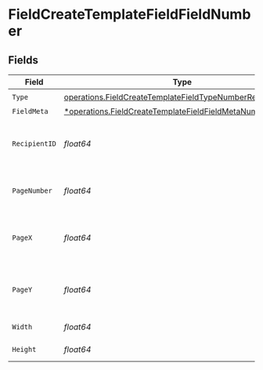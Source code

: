 # FieldCreateTemplateFieldFieldNumber


## Fields

| Field                                                                                                                                   | Type                                                                                                                                    | Required                                                                                                                                | Description                                                                                                                             |
| --------------------------------------------------------------------------------------------------------------------------------------- | --------------------------------------------------------------------------------------------------------------------------------------- | --------------------------------------------------------------------------------------------------------------------------------------- | --------------------------------------------------------------------------------------------------------------------------------------- |
| `Type`                                                                                                                                  | [operations.FieldCreateTemplateFieldTypeNumberRequest1](../../models/operations/fieldcreatetemplatefieldtypenumberrequest1.md)          | :heavy_check_mark:                                                                                                                      | N/A                                                                                                                                     |
| `FieldMeta`                                                                                                                             | [*operations.FieldCreateTemplateFieldFieldMetaNumberRequest](../../models/operations/fieldcreatetemplatefieldfieldmetanumberrequest.md) | :heavy_minus_sign:                                                                                                                      | N/A                                                                                                                                     |
| `RecipientID`                                                                                                                           | *float64*                                                                                                                               | :heavy_check_mark:                                                                                                                      | The ID of the recipient to create the field for.                                                                                        |
| `PageNumber`                                                                                                                            | *float64*                                                                                                                               | :heavy_check_mark:                                                                                                                      | The page number the field will be on.                                                                                                   |
| `PageX`                                                                                                                                 | *float64*                                                                                                                               | :heavy_check_mark:                                                                                                                      | The X coordinate of where the field will be placed.                                                                                     |
| `PageY`                                                                                                                                 | *float64*                                                                                                                               | :heavy_check_mark:                                                                                                                      | The Y coordinate of where the field will be placed.                                                                                     |
| `Width`                                                                                                                                 | *float64*                                                                                                                               | :heavy_check_mark:                                                                                                                      | The width of the field.                                                                                                                 |
| `Height`                                                                                                                                | *float64*                                                                                                                               | :heavy_check_mark:                                                                                                                      | The height of the field.                                                                                                                |